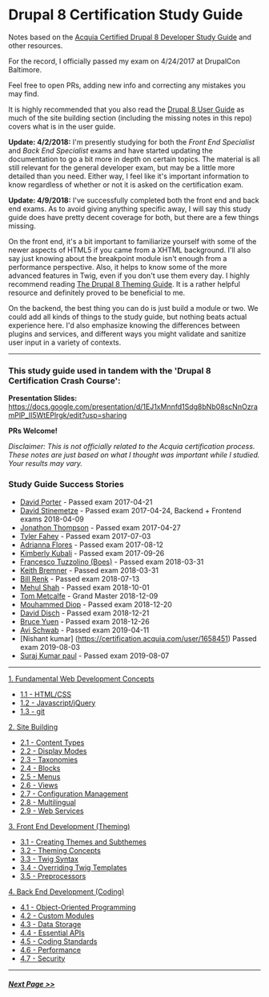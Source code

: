 # Drupal 8 Certification Study Guide

Notes based on the [Acquia Certified Drupal 8 Developer Study Guide](https://acquia-academy.gitbooks.io/study-guide-acquia-certified-drupal-8-developer/content/study-guide.html) and other resources.

For the record, I officially passed my exam on 4/24/2017 at DrupalCon Baltimore.

Feel free to open PRs, adding new info and correcting any mistakes you may find.

It is highly recommended that you also read the [Drupal 8 User Guide](https://www.drupal.org/docs/user_guide/en/index.html) as much of the site building section (including the missing notes in this repo) covers what is in the user guide.

**Update: 4/2/2018:**
I'm presently studying for both the *Front End Specialist* and *Back End Specialist* exams and have started updating the documentation to go a bit more in depth on certain topics. The material is all still relevant for the general developer exam, but may be a little more detailed than you need. Either way, I feel like it's important information to know regardless of whether or not it is asked on the certification exam.

**Update: 4/9/2018:**
I've successfully completed both the front end and back end exams. As to avoid giving anything specific away, I will say this study guide does have pretty decent coverage for both, but there are a few things missing. 

On the front end, it's a bit important to familiarize yourself with some of the newer aspects of HTML5 if you came from a XHTML background. I'll also say just knowing about the breakpoint module isn't enough from a performance perspective. Also, it helps to know some of the more advanced features in Twig, even if you don't use them every day. I highly recommend reading [The Drupal 8 Theming Guide](https://sqndr.github.io/d8-theming-guide/index.html). It is a rather helpful resource and definitely proved to be beneficial to me. 

On the backend, the best thing you can do is just build a module or two. We could add all kinds of things to the study guide, but nothing beats actual experience here. I'd also emphasize knowing the differences between plugins and services, and different ways you might validate and sanitize user input in a variety of contexts.

---

### This study guide used in tandem with the 'Drupal 8 Certification Crash Course':
**Presentation Slides:** https://docs.google.com/presentation/d/1EJ1xMnnfd1Sdg8bNb08scNnOzramPlP_II5WtEPlrgk/edit?usp=sharing

**PRs Welcome!**

*Disclaimer: This is not officially related to the Acquia certification process. These notes are just based on what I thought was important while I studied. Your results may vary.*

### Study Guide Success Stories
- [David Porter](https://certification.acquia.com/user/921060) - Passed exam 2017-04-21
- [David Stinemetze](https://certification.acquia.com/user/1646806) - Passed exam 2017-04-24, Backend + Frontend exams 2018-04-09
- [Jonathon Thompson](https://certification.acquia.com/user/1017464) - Passed exam 2017-04-27
- [Tyler Fahey](https://certification.acquia.com/user/1647946) - Passed exam 2017-07-03
- [Adrianna Flores](https://certification.acquia.com/user/1648371) - Passed exam 2017-08-12
- [Kimberly Kubali](https://certification.acquia.com/user/835896) - Passed exam 2017-09-26
- [Francesco Tuzzolino (Boes)](https://certification.acquia.com/user/1651641) - Passed exam 2018-03-31
- [Keith Bremner](https://certification.acquia.com/user/972476) - Passed exam 2018-03-31
- [Bill Renk](https://certification.acquia.com/user/856371) - Passed exam 2018-07-13
- [Mehul Shah](https://certification.acquia.com/user/1654391) - Passed exam 2018-10-01
- [Tom Metcalfe](https://certification.acquia.com/user/1652801) - Grand Master 2018-12-09
- [Mouhammed Diop](https://certification.acquia.com/user/689133) - Passed exam 2018-12-20
- [David Disch](https://certification.acquia.com/user/1655436) - Passed exam 2018-12-21
- [Bruce Yuen](https://certification.acquia.com/user/1655476) - Passed exam 2018-12-26
- [Avi Schwab](https://certification.acquia.com/user/1656751) - Passed exam 2019-04-11
- [Nishant kumar] (https://certification.acquia.com/user/1658451) Passed exam 2019-08-03
- [Suraj Kumar paul](https://certification.acquia.com/user/675520) - Passed exam 2019-08-07
---

[1. Fundamental Web Development Concepts](1-fundamentals)
  - [1.1 - HTML/CSS](1-fundamentals/1.1-html-css.md)
  - [1.2 - Javascript/jQuery](1-fundamentals/1.2-javascript-jquery.md)
  - [1.3 - git](1-fundamentals/1.3-git.md)

[2. Site Building](2-site-building)
  - [2.1 - Content Types](2-site-building/2.1-content-types.md)
  - [2.2 - Display Modes](2-site-building/2.2-display-modes.md)
  - [2.3 - Taxonomies](2-site-building/2.3-taxonomies.md)
  - [2.4 - Blocks](2-site-building/2.4-blocks.md)
  - [2.5 - Menus](2-site-building/2.5-menus.md)
  - [2.6 - Views](2-site-building/2.6-views.md)
  - [2.7 - Configuration Management](2-site-building/2.7-configuration-management.md)
  - [2.8 - Multilingual](2-site-building/2.8-multilingual.md)
  - [2.9 - Web Services](2-site-building/2.9-web-services.md)

[3. Front End Development (Theming)](3-front-end-development)
  - [3.1 - Creating Themes and Subthemes](3-front-end-development/3.1-creating-themes.md)
  - [3.2 - Theming Concepts](3-front-end-development/3.2-theming-concepts.md)
  - [3.3 - Twig Syntax](3-front-end-development/3.3-twig-syntax.md)
  - [3.4 - Overriding Twig Templates](3-front-end-development/3.4-twig-templates.md)
  - [3.5 - Preprocessors](3-front-end-development/3.5-preprocessors.md)

[4. Back End Development (Coding)](4-back-end-development)
  - [4.1 - Object-Oriented Programming](4-back-end-development/4.1-oop.md)
  - [4.2 - Custom Modules](4-back-end-development/4.2-custom-modules.md)
  - [4.3 - Data Storage](4-back-end-development/4.3-data-storage.md)
  - [4.4 - Essential APIs](4-back-end-development/4.4-essential-apis.md)
  - [4.5 - Coding Standards](4-back-end-development/4.5-coding-standards.md)
  - [4.6 - Performance](4-back-end-development/4.6-performance.md)
  - [4.7 - Security](4-back-end-development/4.7-security.md)

---

##### [Next Page >>](1-fundamentals/README.md)
